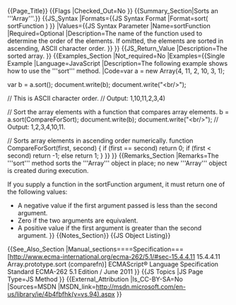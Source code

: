 {{Page_Title}}
{{Flags
|Checked_Out=No
}}
{{Summary_Section|Sorts an '''Array'''.}}
{{JS_Syntax
|Formats={{JS Syntax Format
|Format=sort( sortFunction )
}}
|Values={{JS Syntax Parameter
|Name=sortFunction
|Required=Optional
|Description=The name of the function used to determine the order of the elements. If omitted, the elements are sorted in ascending, ASCII character order.
}}
}}
{{JS_Return_Value
|Description=The sorted array.
}}
{{Examples_Section
|Not_required=No
|Examples={{Single Example
|Language=JavaScript
|Description=The following example shows how to use the '''sort''' method.
|Code=var a = new Array(4, 11, 2, 10, 3, 1);
 
 var b = a.sort();
 document.write(b);
 document.write("&lt;br/&gt;");
 
 // This is ASCII character order.
 // Output: 1,10,11,2,3,4)
 
 // Sort the array elements with a function that compares array elements.
 b = a.sort(CompareForSort);
 document.write(b);
 document.write("&lt;br/&gt;");
 // Output: 1,2,3,4,10,11.
 
 // Sorts array elements in ascending order numerically.
 function CompareForSort(first, second)
 {
     if (first == second)
         return 0;
     if (first &lt; second)
         return -1;
     else
         return 1; 
 }
}}
}}
{{Remarks_Section
|Remarks=The '''sort''' method sorts the '''Array''' object in place; no new '''Array''' object is created during execution.

If you supply a function in the sortFunction argument, it must return one of the following values:

* A negative value if the first argument passed is less than the second argument.
* Zero if the two arguments are equivalent.
* A positive value if the first argument is greater than the second argument.
}}
{{Notes_Section}}
{{JS Object Listing}}

{{See_Also_Section
|Manual_sections====Specification===
[http://www.ecma-international.org/ecma-262/5.1/#sec-15.4.4.11 15.4.4.11 Array.prototype.sort (comparefn)]
ECMAScript® Language Specification
Standard ECMA-262
5.1 Edition / June 2011
}}
{{JS Topics
|JS Page Type=JS Method
}}
{{External_Attribution
|Is_CC-BY-SA=No
|Sources=MSDN
|MSDN_link=http://msdn.microsoft.com/en-us/library/ie/4b4fbfhk(v=vs.94).aspx
}}